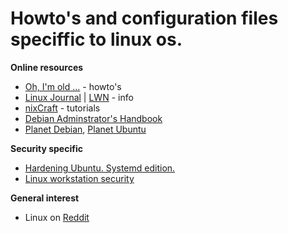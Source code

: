 # Howto's and configuration files speciffic to linux os.

**Online resources**
* [Oh, I'm old ...](https://tldp.org/) - howto's
* [Linux Journal](https://www.linuxjournal.com/) | [LWN](https://lwn.net/) - info
* [nixCraft](https://www.cyberciti.biz/) - tutorials
* [Debian Adminstrator's Handbook](https://debian-handbook.info/browse/stable/)
* [Planet Debian](https://planet.debian.org/), [Planet Ubuntu](https://planet.ubuntu.com)

**Security specific**
* [Hardening Ubuntu. Systemd edition.](https://github.com/konstruktoid/hardening)
* [Linux workstation security](https://github.com/lfit/itpol/blob/master/linux-workstation-security.md)

**General interest**
* Linux on [Reddit](https://www.reddit.com/r/linux/)

